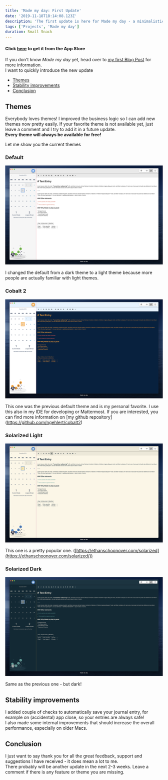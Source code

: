 ```yaml
---
title: 'Made my day: First Update'
date: '2019-11-18T18:14:08.123Z'
description: 'The first update is here for Made my day - a minimalistic journaling app'
tags: ['Projects', 'Made my day']
duration: Small Snack
---
```


#### Click [here](https://apps.apple.com/us/app/made-my-day/id1481700999?l=de&ls=1&mt=12) to get it from the App Store

If you don't know _Made my day_ yet, head over to [my first Blog Post](/made-my-day) for more information.  
I want to quickly introduce the new update

- [Themes](#themes)
- [Stability improvements](#stability-improvements)
- [Conclusion](#conclusion)

## Themes

Everybody loves themes! I improved the business logic so I can add new themes now pretty easily. If your favorite theme
is not available yet, just leave a comment and I try to add it in a future update.  
**Every theme will always be available for free!**

Let me show you the current themes

### Default

![Default Theme](default-theme.png)

I changed the default from a dark theme to a light theme because more people are actually familiar with light themes.

### Cobalt 2

![Cobalt 2 Theme](cobalt-theme.png)

This one was the previous default theme and is my personal favorite. I use this also in my IDE for developing or Mattermost.
If you are interested, you can find more information on [my github repository] (https://github.com/ngehlert/cobalt2)

### Solarized Light

![Solarized Light Theme](solarized.png)

This one is a pretty popular one. ([https://ethanschoonover.com/solarized](https://ethanschoonover.com/solarized/))

### Solarized Dark

![Solarized Dark Theme](solarized-dark.png)

Same as the previous one - but dark!

## Stability improvements

I added couple of checks to automatically save your journal entry, for example on (accidental) app close, so your entries are
always safe!  
I also made some internal improvements that should increase the overall performance, especially on older Macs.

## Conclusion

I just want to say thank you for all the great feedback, support and suggestions I have received - it does mean a lot to me.  
There probably will be another update in the next 2-3 weeks. Leave a comment if there is any feature or theme you are missing.
